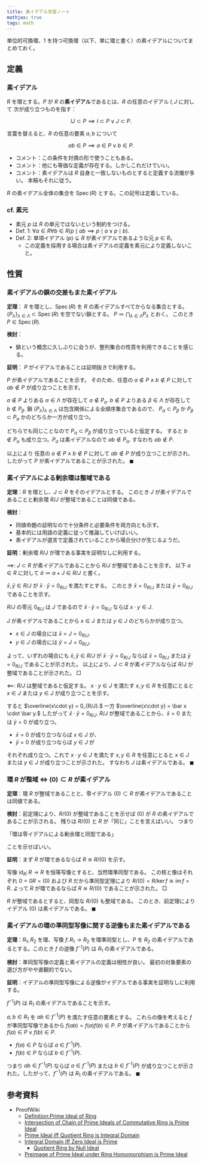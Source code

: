 ```yaml
---
title: 素イデアル学習ノート
mathjax: true
tags: math
---
```


単位的可換環、1 を持つ可換環（以下、単に環と書く）の素イデアルについてまとめておく。

## 定義

### 素イデアル

$R$ を環とする。$P$ が $R$ の**素イデアル**であるとは、$R$ の任意のイデアル $I, J$ に対して
次が成り立つものを指す：

$$
IJ \subset P \implies I \subset P \lor J \subset P.
$$

言葉を替えると、$R$ の任意の要素 $a, b$ について

$$
ab \in P \implies a \in P \lor b \in P.
$$

* コメント：この条件を対偶の形で使うこともある。
* コメント：他にも等価な定義が存在する。しかしこれだけでいい。
* コメント：素イデアルは $R$ 自身と一致しないものとすると定義する流儀が多い。
  本稿もそれに従う。

$R$ の素イデアル全体の集合を $\operatorname{Spec}(R)$ とする。この記号は定着している。

### cf. 素元

* 素元 $p$ は $R$ の単元ではないという制約をつける。
* Def. 1: $\forall a\in R \forall b \in R(p \mid ab \implies p \mid a \lor p \mid b).$
* Def. 2: 単項イデアル $(p) \subsetneq R$ が素イデアルであるような元 $p \in R$。
  * この定義を採用する場合は素イデアルの定義を素元により定義しないこと。

## 性質

### 素イデアルの鎖の交差もまた素イデアル

**定理**：
$R$ を環とし、$\operatorname{Spec}(R)$ を $R$ の素イデアルすべてからなる集合とする。
$\lbrace P_{\lambda}\rbrace_{\lambda \in \Lambda} \subset \operatorname{Spec}(R)$ を空でない鎖とする。
$P \coloneqq \bigcap_{\lambda \in \Lambda}P_\lambda$ とおく。
このとき $P \in \operatorname{Spec}(R).$

**検討**：

* 鎖という概念に久しぶりに会うが、整列集合の性質を利用できることを感じる。

**証明**：
$P$ がイデアルであることは証明抜きで利用する。

$P$ が素イデアルであることを示す。
そのため、任意の $a \notin P \land b \notin P$ に対して
$ab \notin P$ が成り立つことを示す。

$a \notin P$ よりある $\alpha \in \Lambda$ が存在して $a \notin P_\alpha.$
$b \notin P$ よりある $\beta \in \Lambda$ が存在して $b \notin P_\beta.$
鎖 $\lbrace P_{\lambda}\rbrace_{\lambda \in \Lambda}$ は包含関係による全順序集合であるので、
$P_\alpha \subset P_\beta$ か $P_\beta \subset P_\alpha$ かのどちらか一方が成り立つ。

どちらでも同じことなので $P_\alpha \subset P_\beta$ が成り立っていると仮定する。
すると $b \notin P_\alpha$ も成り立つ。$P_\alpha$ は素イデアルなので
$ab \notin P_\alpha.$ すなわち $ab \notin P.$

以上により 任意の $a \notin P \land b \notin P$ に対して
$ab \notin P$ が成り立つことが示され、したがって $P$ が素イデアルであることが示された。
$\blacksquare$

### 素イデアルによる剰余環は整域である

**定理**：$R$ を環とし、$J \subset R$ をそのイデアルとする。
このとき $J$ が素イデアルであることと剰余環 $R/J$ が整域であることは同値である。

**検討**：

* 同値命題の証明なので十分条件と必要条件を両方向とも示す。
* 基本的には用語の定義に従って推論していけばいい。
* 素イデアルが選言で定義されていることから場合分けが生じるようだ。

**証明**：剰余環 $R/J$ が環である事実を証明なしに利用する。

$\implies\colon$
$J \subset R$ が素イデアルであることから $R/J$ が整域であることを示す。
以下 $a \in R$ に対して $\bar{a} \coloneqq a + J \in R/J$ と書く。

$\bar{x}, \bar{y} \in R/J$ が $\bar{x}\cdot\bar{y} = 0_{R/J}$ を満たすとする。
このとき $\bar{x} = 0_{R/J}$ または $\bar{y} = 0_{R/J}$ であることを示す。

$R/J$ の零元 $0_{R/J}$ は $J$ であるので
$\bar{x}\cdot\bar{y} = 0_{R/J}$ ならば $x \cdot y \in J.$

$J$ が素イデアルであることから $x \in J$ または $y \in J$ のどちらかが成り立つ。

* $x \in J$ の場合には $\bar{x} = J = 0_{R/J}.$
* $y \in J$ の場合には $\bar{y} = J = 0_{R/J}.$

よって、いずれの場合にも $\bar{x}, \bar{y} \in R/J$ が $\bar{x}\cdot\bar{y} = 0_{R/J}$
ならば $\bar{x} = 0_{R/J}$ または $\bar{y} = 0_{R/J}$ であることが示された。
以上により、$J \subset R$ が素イデアルならば $R/J$ が整域であることが示された。
$\Box$

$\impliedby\colon$
$R/J$ は整域であると仮定する。
$x \cdot y \in J$ を満たす $x, y \in R$ を任意にとると
$x \in J$ または $y \in J$ が成り立つことを示す。

すると $\overline{x\cdot y} = 0_{R/J}.$
一方 $\overline{x\cdot y} = \bar x \cdot \bar y.$
したがって $\bar x \cdot \bar y = 0_{R/J}.$
$R/J$ が整域であることから、$\bar x = 0$ または $\bar y = 0$ が成り立つ。

* $\bar x = 0$ が成り立つならば $x \in J$ が、
* $\bar y = 0$ が成り立つならば $y \in J$ が

それぞれ成り立つ。これで $x \cdot y \in J$ を満たす $x, y \in R$ を任意にとると
$x \in J$ または $y \in J$ が成り立つことが示された。
すなわち $J$ は素イデアルである。
$\blacksquare$

### 環 $R$ が整域 $\iff$ $(0) \subset R$ が素イデアル

**定理**：環 $R$ が整域であることと、零イデアル $(0) \subset R$ が素イデアルであることは同値である。

**検討**：前定理により、$R/(0)$ が整域であることを示せば $(0)$ が $R$ の素イデアルであることが示される。
残りは $R/(0)$ と $R$ が「同じ」ことを言えばいい。
つまり

「環は零イデアルによる剰余環と同型である」

ことを示せばいい。

**証明**：まず $R$ が環であるならば $R \cong R/(0)$ を示す。

写像 $\operatorname{id}_R\colon R \longrightarrow R$ を恒等写像とすると、当然環準同型である。
この核と像はそれぞれ $0 = 0R = (0)$ および $R$ だから準同型定理により $R/(0) = R/\ker{f} \cong \operatorname{im}f = R.$
よって $R$ が環であるならば $R \cong R/(0)$ であることが示された。
$\Box$

$R$ が整域であるとすると、同型な $R/(0)$ も整域である。
このとき、前定理によりイデアル $(0)$ は素イデアルである。
$\blacksquare$

### 素イデアルの環の準同型写像に関する逆像もまた素イデアルである

**定理**：$R_1, R_2$ を環、写像 $f\colon R_1 \longrightarrow R_2$
を環準同型とし、$P$ を $R_2$ の素イデアルであるとする。このとき $f$ の逆像
$f^{-1}(P)$ は $R_1$ の素イデアルである。

**検討**：準同型写像の定義と素イデアルの定義は相性が良い。
最初の対象要素の選び方がやや直観的でない。

**証明**：イデアルの準同型写像による逆像がイデアルである事実を証明なしに利用する。

$f^{-1}(P)$ は $R_1$ の素イデアルであることを示す。

$a, b \in R_1$ を $ab \in f^{-1}(P)$ を満たす任意の要素とする。
これらの像を考えると $f$ が準同型写像であるから $f(ab) = f(a)f(b) \in P.$
$P$ が素イデアルであることから $f(a) \in P \lor f(b) \in P.$

* $f(a) \in P$ ならば $a \in f^{-1}(P).$
* $f(b) \in P$ ならば $b \in f^{-1}(P).$

つまり $ab \in f^{-1}(P)$ ならば $a \in f^{-1}(P)$ または $b \in f^{-1}(P)$
が成り立つことが示された。したがって、$f^{-1}(P)$ は $R_1$ の素イデアルである。
$\blacksquare$

## 参考資料

* ProofWiki
  * [Definition:Prime Ideal of Ring](https://proofwiki.org/wiki/Definition:Prime_Ideal_of_Ring)
  * [Intersection of Chain of Prime Ideals of Commutative Ring is Prime Ideal](https://proofwiki.org/wiki/Intersection_of_Chain_of_Prime_Ideals_of_Commutative_Ring_is_Prime_Ideal)
  * [Prime Ideal iff Quotient Ring is Integral Domain](https://proofwiki.org/wiki/Prime_Ideal_iff_Quotient_Ring_is_Integral_Domain)
  * [Integral Domain iff Zero Ideal is Prime](https://proofwiki.org/wiki/Integral_Domain_iff_Zero_Ideal_is_Prime)
    * [Quotient Ring by Null Ideal](https://proofwiki.org/wiki/Quotient_Ring_by_Null_Ideal)
  * [Preimage of Prime Ideal under Ring Homomorphism is Prime Ideal](https://proofwiki.org/wiki/Preimage_of_Prime_Ideal_under_Ring_Homomorphism_is_Prime_Ideal)
